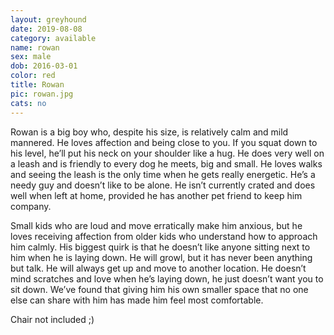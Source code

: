 ```yaml
---
layout: greyhound
date: 2019-08-08
category: available
name: rowan
sex: male
dob: 2016-03-01
color: red
title: Rowan
pic: rowan.jpg
cats: no
---
```

Rowan is a big boy who, despite his size, is relatively calm and mild mannered.  He loves affection and being close to you.  If you squat down to his level, he’ll put his neck on your shoulder like a hug.  He does very well on a leash and is friendly to every dog he meets, big and small.  He loves walks and seeing the leash is the only time when he gets really energetic. He’s a needy guy and doesn’t like to be alone.  He isn’t currently crated and does well when left at home, provided he has another pet friend to keep him company.  

Small kids who are loud and move erratically make him anxious, but he loves receiving affection from older kids who understand how to approach him calmly.  His biggest quirk is that he doesn’t like anyone sitting next to him when he is laying down.  He will growl, but it has never been anything but talk.  He will always get up and move to another location.  He doesn’t mind scratches and love when he’s laying down, he just doesn’t want you to sit down.  We’ve found that giving him his own smaller space that no one else can share with him has made him feel most comfortable.

Chair not included ;)
